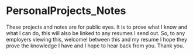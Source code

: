 # PersonalProjects_Notes
These projects and notes are for public eyes. It is to prove what I know and what I can do, this will also be linked to any resumes I send out. So, to any employers viewing this, welcome! between this and my resume I hope they prove the knowledge I have and I hope to hear back from you. Thank you.
